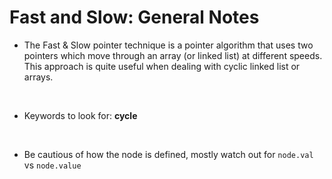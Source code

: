 # Fast and Slow: General Notes

- The Fast & Slow pointer technique is a pointer algorithm that uses two pointers which move through an array (or linked list) at different speeds. This approach is quite useful when dealing with cyclic linked list or arrays.

<br>

- Keywords to look for: **cycle**

<br>

- Be cautious of how the node is defined, mostly watch out for `node.val` vs `node.value`